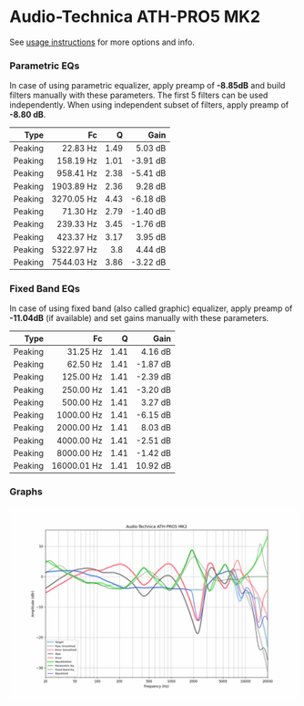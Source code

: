 # Audio-Technica ATH-PRO5 MK2
See [usage instructions](https://github.com/jaakkopasanen/AutoEq#usage) for more options and info.

### Parametric EQs
In case of using parametric equalizer, apply preamp of **-8.85dB** and build filters manually
with these parameters. The first 5 filters can be used independently.
When using independent subset of filters, apply preamp of **-8.80 dB**.

| Type    | Fc         |    Q | Gain     |
|--------:|-----------:|-----:|---------:|
| Peaking | 22.83 Hz   | 1.49 | 5.03 dB  |
| Peaking | 158.19 Hz  | 1.01 | -3.91 dB |
| Peaking | 958.41 Hz  | 2.38 | -5.41 dB |
| Peaking | 1903.89 Hz | 2.36 | 9.28 dB  |
| Peaking | 3270.05 Hz | 4.43 | -6.18 dB |
| Peaking | 71.30 Hz   | 2.79 | -1.40 dB |
| Peaking | 239.33 Hz  | 3.45 | -1.76 dB |
| Peaking | 423.37 Hz  | 3.17 | 3.95 dB  |
| Peaking | 5322.97 Hz | 3.8  | 4.44 dB  |
| Peaking | 7544.03 Hz | 3.86 | -3.22 dB |

### Fixed Band EQs
In case of using fixed band (also called graphic) equalizer, apply preamp of **-11.04dB**
(if available) and set gains manually with these parameters.

| Type    | Fc          |    Q | Gain     |
|--------:|------------:|-----:|---------:|
| Peaking | 31.25 Hz    | 1.41 | 4.16 dB  |
| Peaking | 62.50 Hz    | 1.41 | -1.87 dB |
| Peaking | 125.00 Hz   | 1.41 | -2.39 dB |
| Peaking | 250.00 Hz   | 1.41 | -3.20 dB |
| Peaking | 500.00 Hz   | 1.41 | 3.27 dB  |
| Peaking | 1000.00 Hz  | 1.41 | -6.15 dB |
| Peaking | 2000.00 Hz  | 1.41 | 8.03 dB  |
| Peaking | 4000.00 Hz  | 1.41 | -2.51 dB |
| Peaking | 8000.00 Hz  | 1.41 | -1.42 dB |
| Peaking | 16000.01 Hz | 1.41 | 10.92 dB |

### Graphs
![](./Audio-Technica%20ATH-PRO5%20MK2.png)